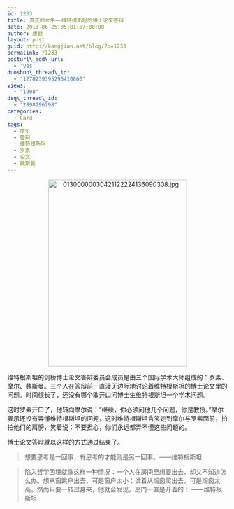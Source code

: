 ```yaml
---
id: 1233
title: 真正的大牛——维特根斯坦的博士论文答辩
date: 2013-06-25T05:01:57+00:00
author: 康健
layout: post
guid: http://kangjian.net/blog/?p=1233
permalink: /1233
posturl\_add\_url:
  - 'yes'
duoshuo\_thread\_id:
  - "1270239395296410860"
views:
  - "1908"
dsq\_thread\_id:
  - "2898296298"
categories:
  - Card
tags:
  - 摩尔
  - 答辩
  - 维特根斯坦
  - 罗素
  - 论文
  - 魏斯曼
---
```

<div style="text-align:center;">
  <img src="http://kangjian.net/images/2013/06/01300000030421122224136090308.jpg" alt="01300000030421122224136090308.jpg" border="0" width="317" height="427" />
</div>

维特根斯坦的剑桥博士论文答辩委员会成员是由三个国际学术大师组成的：罗素、摩尔、魏斯曼。三个人在答辩前一直漫无边际地讨论着维特根斯坦的博士论文里的问题。时间很长了，还没有哪个敢开口问博士生维特根斯坦一个学术问题。

这时罗素开口了，他转向摩尔说：“继续，你必须问他几个问题，你是教授。”摩尔表示还没有弄懂维特根斯坦的问题，这时维特根斯坦含笑走到摩尔与罗素面前，拍拍他们的肩膀，笑着说：不要担心，你们永远都弄不懂这些问题的。

博士论文答辩就以这样的方式通过结束了。 

> 想要思考是一回事，有思考的才能则是另一回事。——维特根斯坦 

> 陷入哲学困境就像这样一种情况：一个人在房间里想要出去，却又不知道怎么办。想从窗跳户出去，可是窗户太小；试着从烟囱爬出去，可是烟囱太高。然而只要一转过身来，他就会发现，房门一直是开着的！ ——维特根斯坦